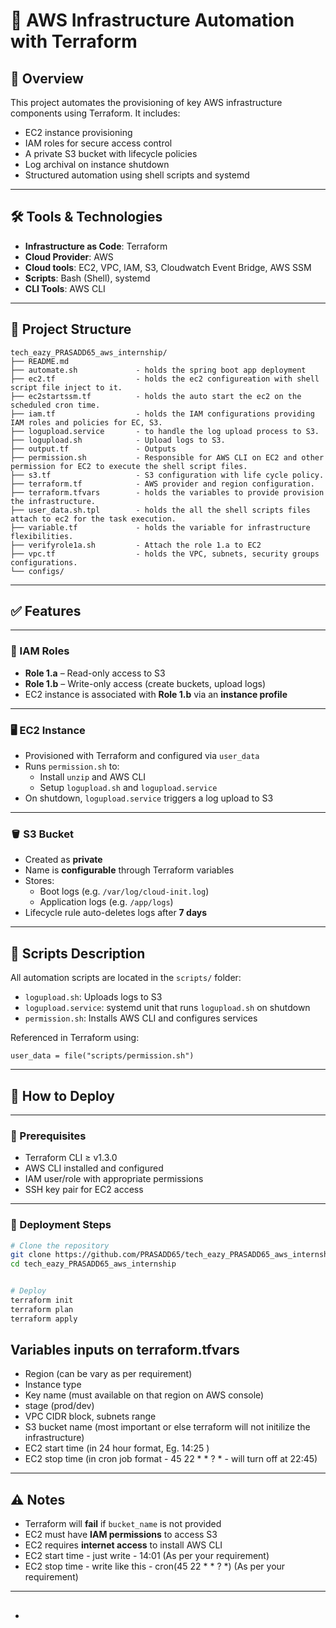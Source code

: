 # 🚀 AWS Infrastructure Automation with Terraform

## 📘 Overview

This project automates the provisioning of key AWS infrastructure components using Terraform. It includes:
- EC2 instance provisioning
- IAM roles for secure access control
- A private S3 bucket with lifecycle policies
- Log archival on instance shutdown
- Structured automation using shell scripts and systemd

---

## 🛠 Tools & Technologies

- **Infrastructure as Code**: Terraform  
- **Cloud Provider**: AWS
- **Cloud tools**: EC2, VPC, IAM, S3, Cloudwatch Event Bridge, AWS SSM
- **Scripts**: Bash (Shell), systemd  
- **CLI Tools**: AWS CLI
---

## 📁 Project Structure

```
tech_eazy_PRASADD65_aws_internship/
├── README.md
├── automate.sh             - holds the spring boot app deployment
├── ec2.tf                  - holds the ec2 configureation with shell script file inject to it.
├── ec2startssm.tf          - holds the auto start the ec2 on the scheduled cron time.
├── iam.tf                  - holds the IAM configurations providing IAM roles and policies for EC, S3.
├── logupload.service       - to handle the log upload process to S3.
├── logupload.sh            - Upload logs to S3.
├── output.tf               - Outputs
├── permission.sh           - Responsible for AWS CLI on EC2 and other permission for EC2 to execute the shell script files.
├── s3.tf                   - S3 configuration with life cycle policy.
├── terraform.tf            - AWS provider and region configuration.
├── terraform.tfvars        - holds the variables to provide provision the infrastructure.
├── user_data.sh.tpl        - holds the all the shell scripts files attach to ec2 for the task execution.
├── variable.tf             - holds the variable for infrastructure flexibilities.
├── verifyrole1a.sh         - Attach the role 1.a to EC2
├── vpc.tf                  - holds the VPC, subnets, security groups configurations.
└── configs/
```

---

## ✅ Features

---

### 🔐 IAM Roles

- **Role 1.a** – Read-only access to S3  
- **Role 1.b** – Write-only access (create buckets, upload logs)  
- EC2 instance is associated with **Role 1.b** via an **instance profile**

---

### 🖥️ EC2 Instance

- Provisioned with Terraform and configured via `user_data`
- Runs `permission.sh` to:
  - Install `unzip` and AWS CLI
  - Setup `logupload.sh` and `logupload.service`
- On shutdown, `logupload.service` triggers a log upload to S3

---

### 🪣 S3 Bucket

- Created as **private**
- Name is **configurable** through Terraform variables
- Stores:
  - Boot logs (e.g. `/var/log/cloud-init.log`)
  - Application logs (e.g. `/app/logs`)
- Lifecycle rule auto-deletes logs after **7 days**

---

## 📜 Scripts Description

All automation scripts are located in the `scripts/` folder:

- `logupload.sh`: Uploads logs to S3  
- `logupload.service`: systemd unit that runs `logupload.sh` on shutdown  
- `permission.sh`: Installs AWS CLI and configures services

Referenced in Terraform using:  
```hcl
user_data = file("scripts/permission.sh")
```

---

## 🚀 How to Deploy

---

### 🔧 Prerequisites

- Terraform CLI ≥ v1.3.0  
- AWS CLI installed and configured  
- IAM user/role with appropriate permissions  
- SSH key pair for EC2 access

---

### 🧪 Deployment Steps

```bash
# Clone the repository
git clone https://github.com/PRASADD65/tech_eazy_PRASADD65_aws_internship.git
cd tech_eazy_PRASADD65_aws_internship


# Deploy
terraform init
terraform plan
terraform apply
```

## Variables inputs on terraform.tfvars
- Region (can be vary as per requirement)
- Instance type
- Key name (must available on that region on AWS console)
- stage (prod/dev)
- VPC CIDR block, subnets range
- S3 bucket name (most important or else terraform will not initilize the infrastructure)
- EC2 start time (in 24 hour format, Eg. 14:25 )
- EC2 stop time (in cron job format - 45 22 * * ? * - will turn off at 22:45)
---

## ⚠️ Notes

- Terraform will **fail** if `bucket_name` is not provided  
- EC2 must have **IAM permissions** to access S3  
- EC2 requires **internet access** to install AWS CLI
- EC2 start time - just write - 14:01 (As per your requirement)
- EC2 stop time - write like this - cron(45 22 * * ? *)   (As per your requirement)

---

## 

- 
